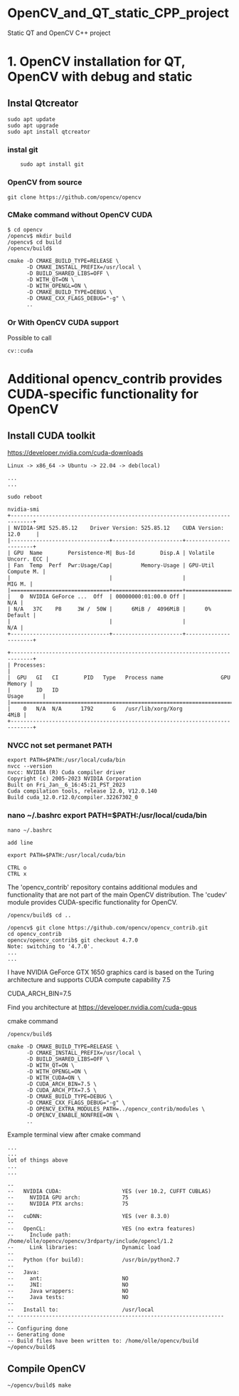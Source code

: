 # OpenCV_and_QT_static_CPP_project
Static QT and OpenCV C++ project

# 1. OpenCV installation for QT, OpenCV with debug and static 

## Instal Qtcreator

    sudo apt update
    sudo apt upgrade
    sudo apt install qtcreator   

### instal git

        sudo apt install git

### OpenCV from source

    git clone https://github.com/opencv/opencv




### CMake command without OpenCV CUDA 
  
  
    $ cd opencv
    /opencv$ mkdir build
    /opencv$ cd build
    /opencv/build$

    cmake -D CMAKE_BUILD_TYPE=RELEASE \
          -D CMAKE_INSTALL_PREFIX=/usr/local \
          -D BUILD_SHARED_LIBS=OFF \
          -D WITH_QT=ON \
          -D WITH_OPENGL=ON \
          -D CMAKE_BUILD_TYPE=DEBUG \
          -D CMAKE_CXX_FLAGS_DEBUG="-g" \
          ..
### Or With OpenCV CUDA support 

Possible to call 

    cv::cuda 
    
# Additional opencv_contrib provides CUDA-specific functionality for OpenCV

## Install CUDA toolkit

https://developer.nvidia.com/cuda-downloads

    Linux -> x86_64 -> Ubuntu -> 22.04 -> deb(local)
  
    ...
    ...
  
    sudo reboot
    
    nvidia-smi
    +-----------------------------------------------------------------------------+
    | NVIDIA-SMI 525.85.12    Driver Version: 525.85.12    CUDA Version: 12.0     |
    |-------------------------------+----------------------+----------------------+
    | GPU  Name        Persistence-M| Bus-Id        Disp.A | Volatile Uncorr. ECC |
    | Fan  Temp  Perf  Pwr:Usage/Cap|         Memory-Usage | GPU-Util  Compute M. |
    |                               |                      |               MIG M. |
    |===============================+======================+======================|
    |   0  NVIDIA GeForce ...  Off  | 00000000:01:00.0 Off |                  N/A |
    | N/A   37C    P8     3W /  50W |      6MiB /  4096MiB |      0%      Default |
    |                               |                      |                  N/A |
    +-------------------------------+----------------------+----------------------+
                                                                                   
    +-----------------------------------------------------------------------------+
    | Processes:                                                                  |
    |  GPU   GI   CI        PID   Type   Process name                  GPU Memory |
    |        ID   ID                                                   Usage      |
    |=============================================================================|
    |    0   N/A  N/A      1792      G   /usr/lib/xorg/Xorg                  4MiB |
    +-----------------------------------------------------------------------------+

    
### NVCC not set permanet PATH
    
    export PATH=$PATH:/usr/local/cuda/bin
    nvcc --version
    nvcc: NVIDIA (R) Cuda compiler driver
    Copyright (c) 2005-2023 NVIDIA Corporation
    Built on Fri_Jan__6_16:45:21_PST_2023
    Cuda compilation tools, release 12.0, V12.0.140
    Build cuda_12.0.r12.0/compiler.32267302_0
    
### nano ~/.bashrc export PATH=$PATH:/usr/local/cuda/bin
    
    nano ~/.bashrc
    
    add line 
    
    export PATH=$PATH:/usr/local/cuda/bin
    
    CTRL o
    CTRL x


The 'opencv_contrib' repository contains additional modules and functionality that are not part of the main OpenCV distribution. The 'cudev' module provides CUDA-specific functionality for OpenCV.
   
    
    /opencv/build$ cd ..

    /opencv$ git clone https://github.com/opencv/opencv_contrib.git
    cd opencv_contrib
    opencv/opencv_contrib$ git checkout 4.7.0
    Note: switching to '4.7.0'.
    ...
    ...

I have NVIDIA GeForce GTX 1650 graphics card is based on the Turing architecture and supports CUDA compute capability 7.5

CUDA_ARCH_BIN=7.5

Find you architecture at
https://developer.nvidia.com/cuda-gpus

cmake command
 

    /opencv/build$
    
    cmake -D CMAKE_BUILD_TYPE=RELEASE \
          -D CMAKE_INSTALL_PREFIX=/usr/local \
          -D BUILD_SHARED_LIBS=OFF \
          -D WITH_QT=ON \
          -D WITH_OPENGL=ON \
          -D WITH_CUDA=ON \
          -D CUDA_ARCH_BIN=7.5 \
          -D CUDA_ARCH_PTX=7.5 \
          -D CMAKE_BUILD_TYPE=DEBUG \
          -D CMAKE_CXX_FLAGS_DEBUG="-g" \
          -D OPENCV_EXTRA_MODULES_PATH=../opencv_contrib/modules \
          -D OPENCV_ENABLE_NONFREE=ON \
          ..
          
          
Example terminal view after cmake command
    
    
    ...
    ...
    lot of things above 
    ...
    ...
    
    -- 
    --   NVIDIA CUDA:                   YES (ver 10.2, CUFFT CUBLAS)
    --     NVIDIA GPU arch:             75
    --     NVIDIA PTX archs:            75
    -- 
    --   cuDNN:                         YES (ver 8.3.0)
    -- 
    --   OpenCL:                        YES (no extra features)
    --     Include path:                /home/olle/opencv/opencv/3rdparty/include/opencl/1.2
    --     Link libraries:              Dynamic load
    -- 
    --   Python (for build):            /usr/bin/python2.7
    -- 
    --   Java:                          
    --     ant:                         NO
    --     JNI:                         NO
    --     Java wrappers:               NO
    --     Java tests:                  NO
    -- 
    --   Install to:                    /usr/local
    -- -----------------------------------------------------------------
    -- 
    -- Configuring done
    -- Generating done
    -- Build files have been written to: /home/olle/opencv/build
    ~/opencv/build$ 
    
## Compile OpenCV    
    ~/opencv/build$ make
    
    



